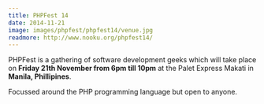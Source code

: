 ```yaml
---
title: PHPFest 14
date: 2014-11-21
image: images/phpfest/phpfest14/venue.jpg
readmore: http://www.nooku.org/phpfest14/
---
```


PHPFest is a gathering of software development geeks which will take place on **Friday 21th November from 6pm till 10pm** at the Palet Express Makati in **Manila, Phillipines**.

Focussed around the PHP programming language but open to anyone.